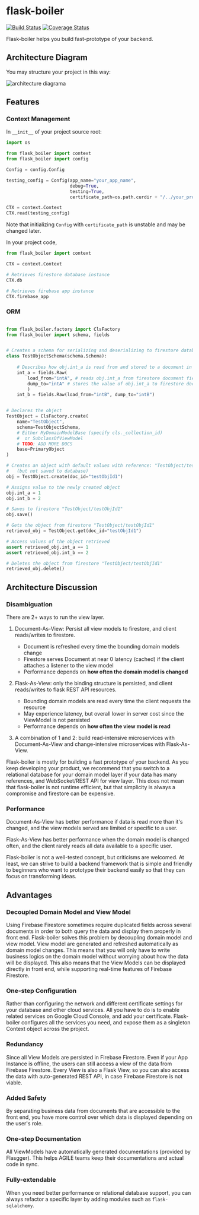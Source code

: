# flask-boiler

[![Build Status](https://travis-ci.com/billyrrr/flask-boiler.svg?branch=master)](https://travis-ci.com/billyrrr/flask-boiler)
[![Coverage Status](https://coveralls.io/repos/github/billyrrr/flask-boiler/badge.svg?branch=master)](https://coveralls.io/github/billyrrr/flask-boiler?branch=master)

Flask-boiler helps you build fast-prototype of your backend. 

## Architecture Diagram

You may structure your project in this way:

![architecture diagrama](https://www.lucidchart.com/publicSegments/view/76e8c8d4-a356-46ed-af95-e079d38a7bd7/image.png)

## Features

### Context Management

In ```__init__``` of your project source root: 
```python
import os

from flask_boiler import context
from flask_boiler import config

Config = config.Config

testing_config = Config(app_name="your_app_name",
                        debug=True,
                        testing=True,
                        certificate_path=os.path.curdir + "/../your_project/config_jsons/your_certificate.json")

CTX = context.Context
CTX.read(testing_config)
```

Note that initializing ```Config``` with ```certificate_path``` is unstable and 
may be changed later. 

In your project code, 

```python
from flask_boiler import context

CTX = context.Context

# Retrieves firestore database instance 
CTX.db

# Retrieves firebase app instance 
CTX.firebase_app

```

### ORM

```python

from flask_boiler.factory import ClsFactory
from flask_boiler import schema, fields 


# Creates a schema for serializing and deserializing to firestore database
class TestObjectSchema(schema.Schema):
    
    # Describes how obj.int_a is read from and stored to a document in firestore 
    int_a = fields.Raw(
        load_from="intA", # reads obj.int_a from firestore document field "intA" 
        dump_to="intA" # stores the value of obj.int_a to firestore document field "intA" 
        )
    int_b = fields.Raw(load_from="intB", dump_to="intB")


# Declares the object
TestObject = ClsFactory.create(
    name="TestObject",
    schema=TestObjectSchema,
    # Either MyDomainModelBase (specify cls._collection_id)
    #  or SubclassOfViewModel 
    # TODO: ADD MORE DOCS 
    base=PrimaryObject  
)

# Creates an object with default values with reference: "TestObject/testObjId1" 
#   (but not saved to database)
obj = TestObject.create(doc_id="testObjId1")

# Assigns value to the newly created object 
obj.int_a = 1
obj.int_b = 2

# Saves to firestore "TestObject/testObjId1" 
obj.save()

# Gets the object from firestore "TestObject/testObjId1" 
retrieved_obj = TestObject.get(doc_id="testObjId1")

# Access values of the object retrieved 
assert retrieved_obj.int_a == 1
assert retrieved_obj.int_b == 2

# Deletes the object from firestore "TestObject/testObjId1" 
retrieved_obj.delete()
```

## Architecture Discussion

### Disambiguation 

There are 2+ ways to run the view layer. 
1. Document-As-View: Persist all view models to firestore, and client reads/writes to firestore. 

    * Document is refreshed every time the bounding domain models change 
    * Firestore serves Document at near 0 latency (cached) if the client attaches a listener 
            to the view model
    * Performance depends on **how often the domain model is changed**
        
2. Flask-As-View: only the binding structure is persisted, and client reads/writes to flask REST API resources. 

    * Bounding domain models are read every time the client requests the resource 
    * May experience latency, but overall lower in server cost since the ViewModel is not persisted
    * Performance depends on **how often the view model is read** 
        
3. A combination of 1 and 2: build read-intensive microservices with Document-As-View 
            and change-intensive microservices with Flask-As-View. 

Flask-boiler is mostly for building a fast prototype of your backend. As you keep 
developing your product, we recommend that you switch to a relational database for 
your domain model layer if your data has many references, and WebSocket/REST API 
for view layer. This does not mean that flask-boiler is not runtime efficient, 
but that simplicity is always a compromise and firestore can be expensive.  

### Performance 

Document-As-View has better performance if data is read more than it's changed, and 
the view models served are limited or specific to a user. 

Flask-As-View has better performance when the domain model is 
changed often, and the client rarely reads all data available 
to a specific user. 

Flask-boiler is not a well-tested concept, but criticisms are welcomed. 
At least, we can strive to build a backend framework that is simple and 
friendly to beginners who want to prototype their backend easily 
so that they can focus on transforming ideas. 


## Advantages

### Decoupled Domain Model and View Model

Using Firebase Firestore sometimes require duplicated fields 
across several documents in order to both query the data and 
display them properly in front end. Flask-boiler solves this 
problem by decoupling domain model and view model. View model 
are generated and refreshed automatically as domain model 
changes. This means that you will only have to write business 
logics on the domain model without worrying about how the data 
will be displayed. This also means that the View Models can 
be displayed directly in front end, while supporting 
real-time features of Firebase Firestore. 

### One-step Configuration

Rather than configuring the network and different certificate 
settings for your database and other cloud services. All you 
have to do is to enable related services on Google Cloud 
Console, and add your certificate. Flask-boiler configures 
all the services you need, and expose them as a singleton 
Context object across the project. 

### Redundancy

Since all View Models are persisted in Firebase Firestore. 
Even if your App Instance is offline, the users can still 
access a view of the data from Firebase Firestore. Every 
View is also a Flask View, so you can also access the data 
with auto-generated REST API, in case Firebase Firestore is 
not viable. 

### Added Safety

By separating business data from documents that are accessible
to the front end, you have more control over which data is 
displayed depending on the user's role. 

### One-step Documentation

All ViewModels have automatically generated documentations 
(provided by Flasgger). This helps AGILE teams keep their 
documentations and actual code in sync. 

### Fully-extendable

When you need better performance or relational database 
support, you can always refactor a specific layer by 
adding modules such as ```flask-sqlalchemy```.  


